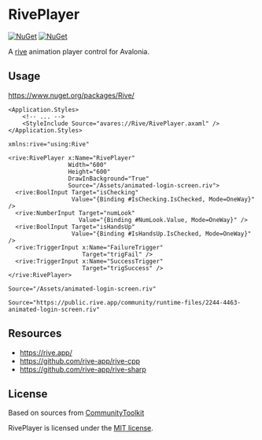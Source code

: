 # RivePlayer

[![NuGet](https://img.shields.io/nuget/v/Rive.svg)](https://www.nuget.org/packages/Rive)
[![NuGet](https://img.shields.io/nuget/dt/Rive.svg)](https://www.nuget.org/packages/Rive)

A [rive](https://rive.app/) animation player control for Avalonia.

## Usage

https://www.nuget.org/packages/Rive/

```xaml
<Application.Styles>
    <!-- ... -->
    <StyleInclude Source="avares://Rive/RivePlayer.axaml" />
</Application.Styles>
```

```xaml
xmlns:rive="using:Rive"
```

```xaml
<rive:RivePlayer x:Name="RivePlayer"
                 Width="600"
                 Height="600"
                 DrawInBackground="True"
                 Source="/Assets/animated-login-screen.riv">
  <rive:BoolInput Target="isChecking"
                  Value="{Binding #IsChecking.IsChecked, Mode=OneWay}" />
  <rive:NumberInput Target="numLook"
                    Value="{Binding #NumLook.Value, Mode=OneWay}" />
  <rive:BoolInput Target="isHandsUp"
                  Value="{Binding #IsHandsUp.IsChecked, Mode=OneWay}" />
  <rive:TriggerInput x:Name="FailureTrigger"
                     Target="trigFail" />
  <rive:TriggerInput x:Name="SuccessTrigger"
                     Target="trigSuccess" />
</rive:RivePlayer>
```

```xaml
Source="/Assets/animated-login-screen.riv"
```

```xaml
Source="https://public.rive.app/community/runtime-files/2244-4463-animated-login-screen.riv"
```

## Resources

- https://rive.app/
- https://github.com/rive-app/rive-cpp
- https://github.com/rive-app/rive-sharp

## License

Based on sources from [CommunityToolkit](https://github.com/CommunityToolkit/Labs-Windows/tree/main/labs/RivePlayer)

RivePlayer is licensed under the [MIT license](LICENSE.TXT).
